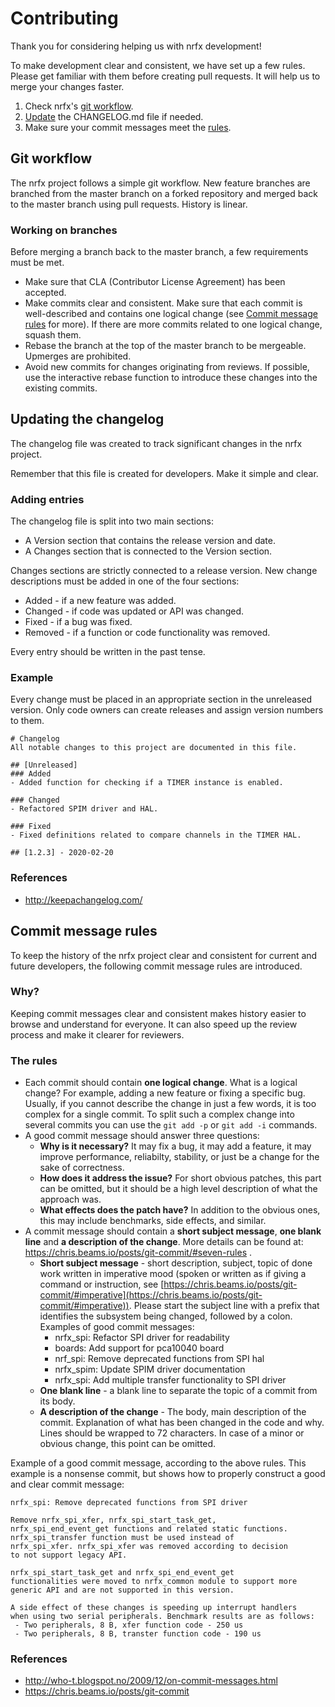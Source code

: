 # Contributing

Thank you for considering helping us with nrfx development!

To make development clear and consistent, we have set up a few rules.
Please get familiar with them before creating pull requests. It will help us to merge your changes faster.

1. Check nrfx's [git workflow](#git-workflow).
2. [Update](#updating-the-changelog) the CHANGELOG.md file if needed.
3. Make sure your commit messages meet the [rules](#commit-message-rules).

## Git workflow

The nrfx project follows a simple git workflow. New feature branches are branched from the master
branch on a forked repository and merged back to the master branch using pull requests. History is linear.

### Working on branches
Before merging a branch back to the master branch, a few requirements must be met.

 * Make sure that CLA (Contributor License Agreement) has been accepted.
 * Make commits clear and consistent. Make sure that each commit is well-described and contains
 one logical change (see [Commit message rules](#commit-message-rules) for more). If there are
 more commits related to one logical change, squash them.
 * Rebase the branch at the top of the master branch to be mergeable. Upmerges are prohibited.
 * Avoid new commits for changes originating from reviews. If possible, use the interactive rebase
 function to introduce these changes into the existing commits.

## Updating the changelog

The changelog file was created to track significant changes in the nrfx project.

Remember that this file is created for developers. Make it simple and clear.

### Adding entries

The changelog file is split into two main sections:
 * A Version section that contains the release version and date.
 * A Changes section that is connected to the Version section.

Changes sections are strictly connected to a release version. New change descriptions must be added
in one of the four sections:
 * Added - if a new feature was added.
 * Changed - if code was updated or API was changed.
 * Fixed - if a bug was fixed.
 * Removed - if a function or code functionality was removed.

Every entry should be written in the past tense.

### Example

Every change must be placed in an appropriate section in the unreleased version. Only code owners can create
releases and assign version numbers to them.

```
# Changelog
All notable changes to this project are documented in this file.

## [Unreleased]
### Added
- Added function for checking if a TIMER instance is enabled.

### Changed
- Refactored SPIM driver and HAL.

### Fixed
- Fixed definitions related to compare channels in the TIMER HAL.

## [1.2.3] - 2020-02-20
```
### References
* http://keepachangelog.com/

## Commit message rules

To keep the history of the nrfx project clear and consistent for current and future developers, the following commit
message rules are introduced.

### Why?
Keeping commit messages clear and consistent makes history easier to browse and understand for everyone.
It can also speed up the review process and make it clearer for reviewers.

### The rules

 * Each commit should contain **one logical change**. What is a logical change?
 For example, adding a new feature or fixing a specific bug. Usually, if you cannot describe the change
 in just a few words, it is too complex for a single commit.
 To split such a complex change into several commits you can use the `git add -p` or `git add -i` commands.
 * A good commit message should answer three questions:
   * **Why is it necessary?** It may fix a bug, it may add a feature, it may improve performance,
   reliabilty, stability, or just be a change for the sake of correctness.
   * **How does it address the issue?** For short obvious patches, this part can be omitted, but it
   should be a high level description of what the approach was.
   * **What effects does the patch have?** In addition to the obvious ones, this may include
   benchmarks, side effects, and similar.
 * A commit message should contain a **short subject message**, **one blank line** and
 **a description of the change**. More details can be found at:
 https://chris.beams.io/posts/git-commit/#seven-rules .
   * **Short subject message** - short description, subject, topic of done work written in
   imperative mood (spoken or written as if giving a command or instruction, see
   [https://chris.beams.io/posts/git-commit/#imperative](https://chris.beams.io/posts/git-commit/#imperative)).
   Please start the subject line with a prefix that identifies the subsystem being changed, followed by a colon.
   Examples of good commit messages:
     *  nrfx_spi: Refactor SPI driver for readability
     *  boards: Add support for pca10040 board
     *  nrf_spi: Remove deprecated functions from SPI hal
     *  nrfx_spim: Update SPIM driver documentation
     *  nrfx_spi: Add multiple transfer functionality to SPI driver
   * **One blank line** - a blank line to separate the topic of a commit from its body.
   * **A description of the change** - The body, main description of the commit.
   Explanation of what has been changed in the code and why. Lines should be wrapped to 72
   characters. In case of a minor or obvious change, this point can be omitted.

Example of a good commit message, according to the above rules. This example is
a nonsense commit, but shows how to properly construct a good and clear commit message:

```
nrfx_spi: Remove deprecated functions from SPI driver

Remove nrfx_spi_xfer, nrfx_spi_start_task_get,
nrfx_spi_end_event_get functions and related static functions.
nrfx_spi_transfer function must be used instead of
nrfx_spi_xfer. nrfx_spi_xfer was removed according to decision
to not support legacy API.

nrfx_spi_start_task_get and nrfx_spi_end_event_get
functionalities were moved to nrfx_common module to support more
generic API and are not supported in this version.

A side effect of these changes is speeding up interrupt handlers
when using two serial peripherals. Benchmark results are as follows:
 - Two peripherals, 8 B, xfer function code - 250 us
 - Two peripherals, 8 B, transter function code - 190 us
```
### References
* http://who-t.blogspot.no/2009/12/on-commit-messages.html
* https://chris.beams.io/posts/git-commit
